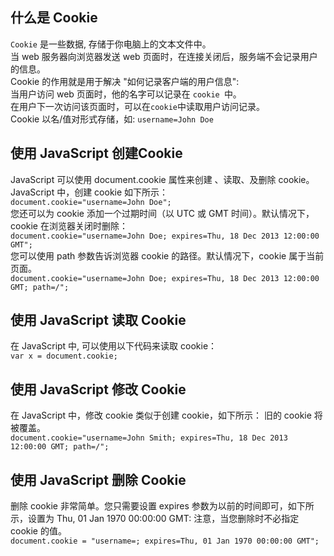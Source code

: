 ## 什么是 Cookie
 ```Cookie``` 是一些数据, 存储于你电脑上的文本文件中。<br>
 当 web 服务器向浏览器发送 web 页面时，在连接关闭后，服务端不会记录用户的信息。<br>
 Cookie 的作用就是用于解决 "如何记录客户端的用户信息":<br>
 当用户访问 web 页面时，他的名字可以记录在 ```cookie ```中。<br>
 在用户下一次访问该页面时，可以在``` cookie ```中读取用户访问记录。<br>
Cookie 以名/值对形式存储，如: ```username=John Doe```<br>

## 使用 JavaScript 创建Cookie
JavaScript 可以使用 document.cookie 属性来创建 、读取、及删除 cookie。<br>
JavaScript 中，创建 cookie 如下所示：<br>
```document.cookie="username=John Doe";```<br>
您还可以为 cookie 添加一个过期时间（以 UTC 或 GMT 时间）。默认情况下，cookie 在浏览器关闭时删除：<br>
```document.cookie="username=John Doe; expires=Thu, 18 Dec 2013 12:00:00 GMT";```<br>
您可以使用 path 参数告诉浏览器 cookie 的路径。默认情况下，cookie 属于当前页面。<br>
```document.cookie="username=John Doe; expires=Thu, 18 Dec 2013 12:00:00 GMT; path=/";```<br>

## 使用 JavaScript 读取 Cookie
在 JavaScript 中, 可以使用以下代码来读取 cookie：<br>
```var x = document.cookie;```<br>

## 使用 JavaScript 修改 Cookie
在 JavaScript 中，修改 cookie 类似于创建 cookie，如下所示： 旧的 cookie 将被覆盖。<br>
```document.cookie="username=John Smith; expires=Thu, 18 Dec 2013 12:00:00 GMT; path=/";```<br>

## 使用 JavaScript 删除 Cookie
删除 cookie 非常简单。您只需要设置 expires 参数为以前的时间即可，如下所示，设置为 Thu, 01 Jan 1970 00:00:00 GMT: 注意，当您删除时不必指定 cookie 的值。<br>
```document.cookie = "username=; expires=Thu, 01 Jan 1970 00:00:00 GMT";```<br>
